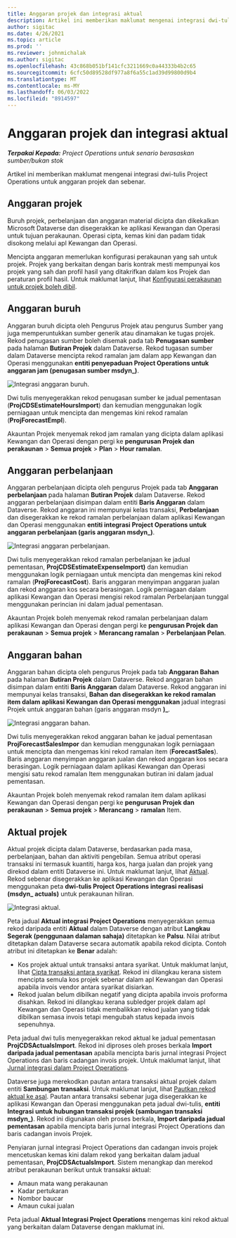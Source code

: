 ```yaml
---
title: Anggaran projek dan integrasi aktual
description: Artikel ini memberikan maklumat mengenai integrasi dwi-tulis Project Operations untuk anggaran projek dan sebenar.
author: sigitac
ms.date: 4/26/2021
ms.topic: article
ms.prod: ''
ms.reviewer: johnmichalak
ms.author: sigitac
ms.openlocfilehash: 43c868b051bf141cfc3211669c0a44333b4b2c65
ms.sourcegitcommit: 6cfc50d89528df977a8f6a55c1ad39d99800d9b4
ms.translationtype: MT
ms.contentlocale: ms-MY
ms.lasthandoff: 06/03/2022
ms.locfileid: "8914597"
---
```

# <a name="project-estimates-and-actuals-integration"></a>Anggaran projek dan integrasi aktual

_**Terpakai Kepada:** Project Operations untuk senario berasaskan sumber/bukan stok_

Artikel ini memberikan maklumat mengenai integrasi dwi-tulis Project Operations untuk anggaran projek dan sebenar.

## <a name="project-estimates"></a>Anggaran projek

Buruh projek, perbelanjaan dan anggaran material dicipta dan dikekalkan Microsoft Dataverse dan disegerakkan ke aplikasi Kewangan dan Operasi untuk tujuan perakaunan. Operasi cipta, kemas kini dan padam tidak disokong melalui apl Kewangan dan Operasi.

Mencipta anggaran memerlukan konfigurasi perakaunan yang sah untuk projek. Projek yang berkaitan dengan baris kontrak mesti mempunyai kos projek yang sah dan profil hasil yang ditakrifkan dalam kos Projek dan peraturan profil hasil. Untuk maklumat lanjut, lihat [Konfigurasi perakaunan untuk projek boleh dibil](../project-accounting/configure-accounting-billable-projects.md#configure-project-cost-and-revenue-profile-rules).

## <a name="labor-estimates"></a>Anggaran buruh

Anggaran buruh dicipta oleh Pengurus Projek atau pengurus Sumber yang juga memperuntukkan sumber generik atau dinamakan ke tugas projek. Rekod penugasan sumber boleh disemak pada tab **Penugasan sumber** pada halaman **Butiran Projek** dalam Dataverse. Rekod tugasan sumber dalam Dataverse mencipta rekod ramalan jam dalam app Kewangan dan Operasi menggunakan **entiti penyepaduan Project Operations untuk anggaran jam (penugasan sumber msdyn\_)**.

   ![Integrasi anggaran buruh.](./Media/DW4LaborEstimates.png)

Dwi tulis menyegerakkan rekod penugasan sumber ke jadual pementasan (**ProjCDSEstimateHoursImport**) dan kemudian menggunakan logik perniagaan untuk mencipta dan mengemas kini rekod ramalan (**ProjForecastEmpl**).

Akauntan Projek menyemak rekod jam ramalan yang dicipta dalam aplikasi Kewangan dan Operasi dengan pergi ke **pengurusan Projek dan perakaunan** > **Semua projek** > **Plan** > **Hour ramalan**.

## <a name="expense-estimates"></a>Anggaran perbelanjaan

Anggaran perbelanjaan dicipta oleh pengurus Projek pada tab **Anggaran perbelanjaan** pada halaman **Butiran Projek** dalam Dataverse. Rekod anggaran perbelanjaan disimpan dalam entiti **Baris Anggaran** dalam Dataverse. Rekod anggaran ini mempunyai kelas transaksi, **Perbelanjaan** dan disegerakkan ke rekod ramalan perbelanjaan dalam aplikasi Kewangan dan Operasi menggunakan **entiti integrasi Project Operations untuk anggaran perbelanjaan (garis anggaran msdyn\_)**.

   ![Integrasi anggaran perbelanjaan.](./Media/DW4ExpenseEstimates.png)

Dwi tulis menyegerakkan rekod ramalan perbelanjaan ke jadual pementasan, **ProjCDSEstimateExpenseImport)** dan kemudian menggunakan logik perniagaan untuk mencipta dan mengemas kini rekod ramalan (**ProjForecastCost**). Baris anggaran menyimpan anggaran jualan dan rekod anggaran kos secara berasingan. Logik perniagaan dalam aplikasi Kewangan dan Operasi mengisi rekod ramalan Perbelanjaan tunggal menggunakan perincian ini dalam jadual pementasan.

Akauntan Projek boleh menyemak rekod ramalan perbelanjaan dalam aplikasi Kewangan dan Operasi dengan pergi ke **pengurusan Projek dan perakaunan** > **Semua projek** > **Merancang ramalan** > **Perbelanjaan Pelan**.

## <a name="material-estimates"></a>Anggaran bahan

Anggaran bahan dicipta oleh pengurus Projek pada tab **Anggaran Bahan** pada halaman **Butiran Projek** dalam Dataverse. Rekod anggaran bahan disimpan dalam entiti **Baris Anggaran** dalam Dataverse. Rekod anggaran ini mempunyai kelas transaksi, **Bahan dan disegerakkan ke rekod ramalan item dalam aplikasi Kewangan dan Operasi menggunakan** jadual integrasi Projek untuk anggaran bahan (garis anggaran msdyn **)\_**.

   ![Integrasi anggaran bahan.](./Media/DW4MaterialEstimates.png)

Dwi tulis menyegerakkan rekod anggaran bahan ke jadual pementasan **ProjForecastSalesImpor** dan kemudian menggunakan logik perniagaan untuk mencipta dan mengemas kini rekod ramalan item (**ForecastSales**). Baris anggaran menyimpan anggaran jualan dan rekod anggaran kos secara berasingan. Logik perniagaan dalam aplikasi Kewangan dan Operasi mengisi satu rekod ramalan Item menggunakan butiran ini dalam jadual pementasan.

Akauntan Projek boleh menyemak rekod ramalan item dalam aplikasi Kewangan dan Operasi dengan pergi ke **pengurusan Projek dan perakaunan** > **Semua projek** > **Merancang** > **ramalan** Item.

## <a name="project-actuals"></a>Aktual projek

Aktual projek dicipta dalam Dataverse, berdasarkan pada masa, perbelanjaan, bahan dan aktiviti pengebilan. Semua atribut operasi transaksi ini termasuk kuantiti, harga kos, harga jualan dan projek yang direkod dalam entiti Dataverse ini. Untuk maklumat lanjut, lihat [Aktual](../actuals/actuals-overview.md). Rekod sebenar disegerakkan ke aplikasi Kewangan dan Operasi menggunakan peta **dwi-tulis Project Operations integrasi realisasi (msdyn\_ actuals)** untuk perakaunan hiliran.

   ![Integrasi aktual.](./Media/DW4Actuals.png)

Peta jadual **Aktual integrasi Project Operations** menyegerakkan semua rekod daripada entiti **Aktual** dalam Dataverse dengan atribut **Langkau Segerak (penggunaan dalaman sahaja)** ditetapkan ke **Palsu**. Nilai atribut ditetapkan dalam Dataverse secara automatik apabila rekod dicipta. Contoh atribut ini ditetapkan ke **Benar** adalah:

  - Kos projek aktual untuk transaksi antara syarikat. Untuk maklumat lanjut, lihat [Cipta transaksi antara syarikat](../project-accounting/create-intercompany-transactions.md). Rekod ini dilangkau kerana sistem mencipta semula kos projek sebenar dalam apl Kewangan dan Operasi apabila invois vendor antara syarikat disiarkan.
  - Rekod jualan belum dibilkan negatif yang dicipta apabila invois proforma disahkan. Rekod ini dilangkau kerana subledger projek dalam apl Kewangan dan Operasi tidak membalikkan rekod jualan yang tidak dibilkan semasa invois tetapi mengubah status kepada invois sepenuhnya.

Peta jadual dwi tulis menyegerakkan rekod aktual ke jadual pementasan **ProjCDSActualsImport**. Rekod ini diproses oleh proses berkala **Import daripada jadual pementasan** apabila mencipta baris jurnal integrasi Project Operations dan baris cadangan invois projek. Untuk maklumat lanjut, lihat [Jurnal integrasi dalam Project Operations](../project-accounting/project-operations-integration-journal.md).

Dataverse juga merekodkan pautan antara transaksi aktual projek dalam entiti **Sambungan transaksi**. Untuk maklumat lanjut, lihat [Pautkan rekod aktual ke asal](../actuals/linkingactuals.md). Pautan antara transaksi sebenar juga disegerakkan ke aplikasi Kewangan dan Operasi menggunakan peta jadual dwi-tulis, **entiti Integrasi untuk hubungan transaksi projek (sambungan transaksi msdyn\_)**. Rekod ini digunakan oleh proses berkala, **Import daripada jadual pementasan** apabila mencipta baris jurnal integrasi Project Operations dan baris cadangan invois Projek.

Penyiaran jurnal integrasi Project Operations dan cadangan invois projek mencetuskan kemas kini dalam rekod yang berkaitan dalam jadual pementasan, **ProjCDSActualsImport**. Sistem menangkap dan merekod atribut perakaunan berikut untuk transaksi aktual:

- Amaun mata wang perakaunan
- Kadar pertukaran
- Nombor baucar
- Amaun cukai jualan

Peta jadual **Aktual Integrasi Project Operations** mengemas kini rekod aktual yang berkaitan dalam Dataverse dengan maklumat ini.
